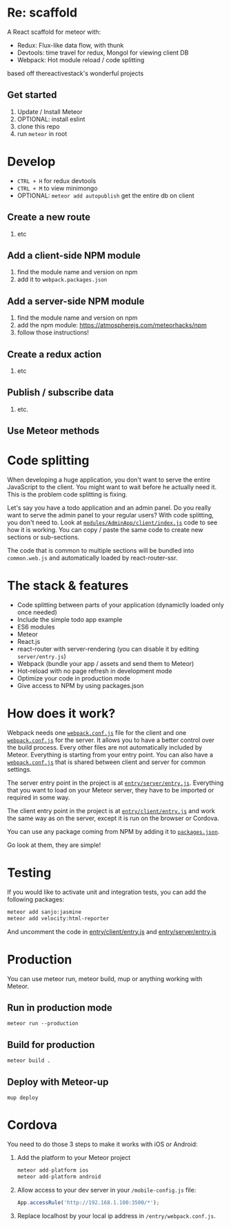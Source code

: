 # Re: scaffold
A React scaffold for meteor with:
- Redux: Flux-like data flow, with thunk 
- Devtools: time travel for redux, Mongol for viewing client DB 
- Webpack: Hot module reload / code splitting

based off thereactivestack's wonderful projects

## Get started
1. Update / Install Meteor
1. OPTIONAL: install eslint
1. clone this repo 
1. run `meteor` in root

# Develop
- `CTRL + H` for redux devtools
- `CTRL + M` to view minimongo
- OPTIONAL: `meteor add autopublish` get the entire db on client

## Create a new route
1. etc 

## Add a client-side NPM module
1. find the module name and version on npm
1. add it to `webpack.packages.json`

## Add a server-side NPM module
1. find the module name and version on npm
1. add the npm module: https://atmospherejs.com/meteorhacks/npm
1. follow those instructions!


## Create a redux action
1. etc

## Publish / subscribe data
1. etc.

## Use Meteor methods


# Code splitting
When developing a huge application, you don't want to serve the entire JavaScript to the client. You might want to wait before he actually need it. This is the problem code splitting is fixing.

Let's say you have a todo application and an admin panel. Do you really want to serve the admin panel to your regular users? With code splitting, you don't need to. Look at [`modules/AdminApp/client/index.js`](https://github.com/thereactivestack/kickstart-hugeapp/blob/master/modules/AdminApp/client/index.js) code to see how it is working. You can copy / paste the same code to create new sections or sub-sections.

The code that is common to multiple sections will be bundled into `common.web.js` and automatically loaded by react-router-ssr.

# The stack & features
- Code splitting between parts of your application (dynamiclly loaded only once needed)
- Include the simple todo app example
- ES6 modules
- Meteor
- React.js
- react-router with server-rendering (you can disable it by editing `server/entry.js`)
- Webpack (bundle your app / assets and send them to Meteor)
- Hot-reload with no page refresh in development mode
- Optimize your code in production mode
- Give access to NPM by using packages.json

# How does it work?
Webpack needs one [`webpack.conf.js`](https://github.com/thereactivestack/kickstart-hugeapp/blob/master/entry/client/webpack.conf.js) file for the client and one [`webpack.conf.js`](https://github.com/thereactivestack/kickstart-hugeapp/blob/master/entry/server/webpack.conf.js) for the server. It allows you to have a better control over the build process. Every other files are not automatically included by Meteor. Everything is starting from your entry point. You can also have a [`webpack.conf.js`](https://github.com/thereactivestack/kickstart-hugeapp/blob/master/entry/webpack.conf.js) that is shared between client and server for common settings.

The server entry point in the project is at [`entry/server/entry.js`](https://github.com/thereactivestack/kickstart-hugeapp/blob/master/entry/server/entry.js). Everything that you want to load on your Meteor server, they have to be imported or required in some way.

The client entry point in the project is at [`entry/client/entry.js`](https://github.com/thereactivestack/kickstart-hugeapp/blob/master/entry/server/entry.js) and work the same way as on the server, except it is run on the browser or Cordova.

You can use any package coming from NPM by adding it to [`packages.json`](https://github.com/thereactivestack/kickstart-hugeapp/blob/master/packages.json).

Go look at them, they are simple!

# Testing
If you would like to activate unit and integration tests, you can add the following packages:		

```sh		
meteor add sanjo:jasmine		
meteor add velocity:html-reporter		
```		

And uncomment the code in [entry/client/entry.js](https://github.com/thereactivestack/kickstart-hugeapp/blob/master/entry/client/entry.js#L15-L25) and [entry/server/entry.js](https://github.com/thereactivestack/kickstart-hugeapp/blob/master/entry/server/entry.js#L17-L24)

# Production
You can use meteor run, meteor build, mup or anything working with Meteor.

## Run in production mode
`meteor run --production`

## Build for production
`meteor build .`

## Deploy with Meteor-up
`mup deploy`

# Cordova
You need to do those 3 steps to make it works with iOS or Android:

1. Add the platform to your Meteor project

    ```javascript
    meteor add-platform ios
    meteor add-platform android
    ```
1. Allow access to your dev server in your `/mobile-config.js` file:

    ```javascript
    App.accessRule('http://192.168.1.100:3500/*');
    ```

1. Replace localhost by your local ip address in `/entry/webpack.conf.js`.
